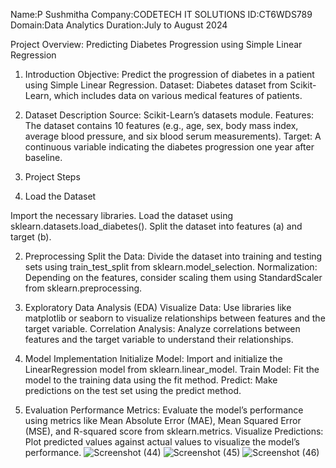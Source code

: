 Name:P Sushmitha
Company:CODETECH IT SOLUTIONS
ID:CT6WDS789
Domain:Data Analytics
Duration:July to August 2024

Project Overview: Predicting Diabetes Progression using Simple Linear Regression

1. Introduction
Objective: Predict the progression of diabetes in a patient using Simple Linear Regression.
Dataset: Diabetes dataset from Scikit-Learn, which includes data on various medical features of patients.

2. Dataset Description
Source: Scikit-Learn’s datasets module.
Features: The dataset contains 10 features (e.g., age, sex, body mass index, average blood pressure, and six blood serum measurements).
Target: A continuous variable indicating the diabetes progression one year after baseline.

3. Project Steps
1. Load the Dataset

Import the necessary libraries.
Load the dataset using sklearn.datasets.load_diabetes().
Split the dataset into features (a) and target (b).

2. Preprocessing
Split the Data: Divide the dataset into training and testing sets using train_test_split from sklearn.model_selection.
Normalization: Depending on the features, consider scaling them using StandardScaler from sklearn.preprocessing.

3. Exploratory Data Analysis (EDA)
Visualize Data: Use libraries like matplotlib or seaborn to visualize relationships between features and the target variable.
Correlation Analysis: Analyze correlations between features and the target variable to understand their relationships.

4. Model Implementation
Initialize Model: Import and initialize the LinearRegression model from sklearn.linear_model.
Train Model: Fit the model to the training data using the fit method.
Predict: Make predictions on the test set using the predict method.

5. Evaluation
Performance Metrics: Evaluate the model’s performance using metrics like Mean Absolute Error (MAE), Mean Squared Error (MSE), and R-squared score from sklearn.metrics.
Visualize Predictions: Plot predicted values against actual values to visualize the model’s performance.
![Screenshot (44)](https://github.com/user-attachments/assets/c6d7b377-ddd7-452b-a750-bfe947a98883)
![Screenshot (45)](https://github.com/user-attachments/assets/c77da6bc-f9b2-464c-bfa5-ae88a7e88031)
![Screenshot (46)](https://github.com/user-attachments/assets/c7fc0e7f-5398-4ed3-85b4-b10462b6100d)



